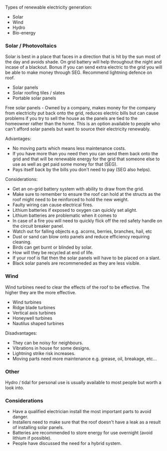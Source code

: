 Types of renewable electricity generation:
- Solar
- Wind
- Hydro
- Bio-energy

### Solar / Photovoltaics
Solar is best in a place that faces in a direction that is hit by the sun most of the day and avoids shade. On grid battery will help throughout the night and incase of a blackout. Bonus if you can send extra electric to the grid you will be able to make money through SEG.
Recommend lightning defence on roof.

- Solar panels
- Solar roofing tiles / slates
- Portable solar panels

Free solar panels - Owned by a company, makes money for the company from electricity put back onto the grid, reduces electric bills but can cause problems if you try to sell the house as the panels are tied to the homeowner rather than the home. This is an option available to people who can't afford solar panels but want to source their electricity renewably.

Advantages:
- No moving parts which means less maintenance costs.
- If you have more than you need then you can send them back onto the grid and that will be renewable energy for the grid that someone else to use as well as get paid some money for that (SEG).
- Pays itself back by the bills you don't need to pay (SEG also helps).

Considerations:
- Get an on-grid battery system with ability to draw from the grid.
- Make sure to remember to ensure the roof can hold at the structs as the roof might need to be reinforced to hold the new weight.
- Faulty wiring can cause electrical fires.
- Lithium batteries if exposed to oxygen can quickly set alight.
- Lithium batteries are problematic when it comes to  
- In case of a fire you will need to quickly flick off the red safety handle on the circuit breaker panel.
- Watch out for falling objects e.g. acorns, berries, branches, hail, etc
- Dust or sand can blow onto panels and reduce efficiency requiring cleaning.
- Birds can get burnt or blinded by solar.
- How will they be recycled at end of life.
- If your roof is flat then the solar panels will have to be placed on a slant.
- Black solar panels are recommeneded as they are less visible.

### Wind
Wind turbines need to clear the effects of the roof to be effective. The higher they are the more effective. 

- Wind turbines
- Ridge blade turbines
- Vertical axis turbines
- Honeywell turbines
- Nautilus shaped turbines

Disadvantages:
- They can be noisy for neighbours.
- Vibrations in house for some designs.
- Lightning strike risk increases.
- Moving parts need more maintenance e.g. grease, oil, breakage, etc...

### Other
Hydro / tidal for personal use is usually available to most people but worth a look into.

### Considerations 
- Have a qualified electrician install the most important parts to avoid danger.
- Installers need to make sure that the roof doesn't have a leak as a result of installing solar panels.
- Batteries are recommended to store energy for use overnight (avoid lithium if possible).
- People have discussed the need for a hybrid system.
